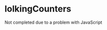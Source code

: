 lolkingCounters
============================================================
Not completed due to a problem with JavaScript